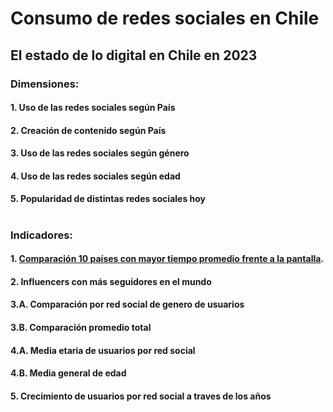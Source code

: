 # Consumo de redes sociales en Chile
## El estado de lo digital en Chile en 2023
### Dimensiones:
#### 1. Uso de las redes sociales según País
#### 2. Creación de contenido según País
#### 3. Uso de las redes sociales según género
#### 4. Uso de las redes sociales según edad
#### 5. Popularidad de distintas redes sociales hoy 
#
### Indicadores:
#### 1. [Comparación 10 países con mayor tiempo promedio frente a la pantalla](https://www.electronicshub.org/the-average-screen-time-and-usage-by-country/#South_Americans_Spend_More_Than_Half_Their_Day_Online).
#### 2. Influencers con más seguidores en el mundo
#### 3.A. Comparación por red social de genero de usuarios 
#### 3.B. Comparación promedio total
#### 4.A. Media etaria de usuarios por red social
#### 4.B. Media general de edad
#### 5. Crecimiento de usuarios por red social a traves de los años 





